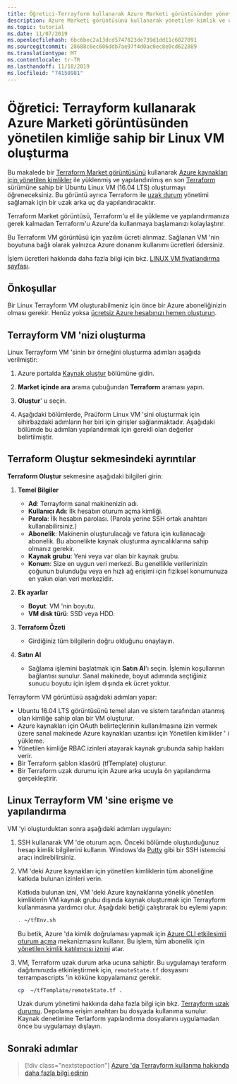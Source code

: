 ```yaml
---
title: Öğretici-Terrayform kullanarak Azure Marketi görüntüsünden yönetilen kimliğe sahip bir Linux VM oluşturma
description: Azure Marketi görüntüsünü kullanarak yönetilen kimlik ve uzak durum yönetimi ile Teraform Linux VM oluşturma
ms.topic: tutorial
ms.date: 11/07/2019
ms.openlocfilehash: 6bc6bec2a13dcd5747823de739d1dd11c6027091
ms.sourcegitcommit: 28688c6ec606ddb7ae97f4d0ac0ec8e0cd622889
ms.translationtype: MT
ms.contentlocale: tr-TR
ms.lasthandoff: 11/18/2019
ms.locfileid: "74158981"
---
```

# <a name="tutorial-create-a-linux-vm-with-a-managed-identity-from-the-azure-marketplace-image-using-terraform"></a>Öğretici: Terrayform kullanarak Azure Marketi görüntüsünden yönetilen kimliğe sahip bir Linux VM oluşturma

Bu makalede bir [Terraform Market görüntüsünü](https://azuremarketplace.microsoft.com/marketplace/apps/azure-oss.terraform?tab=Overview) kullanarak [Azure kaynakları için yönetilen kimlikler](https://www.terraform.io/intro/index.html) ile yüklenmiş ve yapılandırılmış en son [Terraform](/azure/active-directory/managed-service-identity/overview) sürümüne sahip bir Ubuntu Linux VM (16.04 LTS) oluşturmayı öğreneceksiniz. Bu görüntü ayrıca Terraform ile [uzak durum](https://www.terraform.io/docs/state/remote.html) yönetimi sağlamak için bir uzak arka uç da yapılandıracaktır. 

Terraform Market görüntüsü, Terraform'u el ile yükleme ve yapılandırmanıza gerek kalmadan Terraform'u Azure'da kullanmaya başlamanızı kolaylaştırır. 

Bu Terraform VM görüntüsü için yazılım ücreti alınmaz. Sağlanan VM 'nin boyutuna bağlı olarak yalnızca Azure donanım kullanımı ücretleri ödersiniz. 

İşlem ücretleri hakkında daha fazla bilgi için bkz. [LINUX VM fiyatlandırma sayfası](https://azure.microsoft.com/pricing/details/virtual-machines/linux/).

## <a name="prerequisites"></a>Önkoşullar
Bir Linux Terrayform VM oluşturabilmeniz için önce bir Azure aboneliğinizin olması gerekir. Henüz yoksa [ücretsiz Azure hesabınızı hemen oluşturun](https://azure.microsoft.com/free/).  

## <a name="create-your-terraform-vm"></a>Terrayform VM 'nizi oluşturma 

Linux Terrayform VM 'sinin bir örneğini oluşturma adımları aşağıda verilmiştir: 

1. Azure portalda [Kaynak oluştur](https://ms.portal.azure.com/#create/hub) bölümüne gidin.

1. **Market içinde ara** arama çubuğundan **Terraform** araması yapın. 

1. **Oluştur**' u seçin. 

1. Aşağıdaki bölümlerde, Praüform Linux VM 'sini oluşturmak için sihirbazdaki adımların her biri için girişler sağlanmaktadır. Aşağıdaki bölümde bu adımları yapılandırmak için gerekli olan değerler belirtilmiştir.

## <a name="details-on-the-create-terraform-tab"></a>Terraform Oluştur sekmesindeki ayrıntılar

**Terraform Oluştur** sekmesine aşağıdaki bilgileri girin:

1. **Temel Bilgiler**
    
   * **Ad**: Terrayform sanal makinenizin adı.
   * **Kullanıcı Adı**: İlk hesabın oturum açma kimliği.
   * **Parola**: İlk hesabın parolası. (Parola yerine SSH ortak anahtarı kullanabilirsiniz.)
   * **Abonelik**: Makinenin oluşturulacağı ve fatura için kullanacağı abonelik. Bu abonelikte kaynak oluşturma ayrıcalıklarına sahip olmanız gerekir.
   * **Kaynak grubu**: Yeni veya var olan bir kaynak grubu.
   * **Konum**: Size en uygun veri merkezi. Bu genellikle verilerinizin çoğunun bulunduğu veya en hızlı ağ erişimi için fiziksel konumunuza en yakın olan veri merkezidir.

2. **Ek ayarlar**

   * **Boyut**: VM 'nin boyutu. 
   * **VM disk türü**: SSD veya HDD.

3. **Terraform Özeti**

   * Girdiğiniz tüm bilgilerin doğru olduğunu onaylayın. 

4. **Satın Al**

   * Sağlama işlemini başlatmak için **Satın Al**'ı seçin. İşlemin koşullarının bağlantısı sunulur. Sanal makinede, boyut adımında seçtiğiniz sunucu boyutu için işlem dışında ek ücret yoktur.

Terrayform VM görüntüsü aşağıdaki adımları yapar:

* Ubuntu 16.04 LTS görüntüsünü temel alan ve sistem tarafından atanmış olan kimliğe sahip olan bir VM oluşturur.
* Azure kaynakları için OAuth belirteçlerinin kullanılmasına izin vermek üzere sanal makinede Azure kaynakları uzantısı için Yönetilen kimlikler ' i yükleme.
* Yönetilen kimliğe RBAC izinleri atayarak kaynak grubunda sahip hakları verir.
* Bir Terraform şablon klasörü (tfTemplate) oluşturur.
* Bir Terraform uzak durumu için Azure arka ucuyla ön yapılandırma gerçekleştirir.

## <a name="access-and-configure-a-linux-terraform-vm"></a>Linux Terrayform VM 'sine erişme ve yapılandırma

VM 'yi oluşturduktan sonra aşağıdaki adımları uygulayın:

1. SSH kullanarak VM 'de oturum açın. Önceki bölümde oluşturduğunuz hesap kimlik bilgilerini kullanın. Windows'da [Putty](https://www.putty.org/) gibi bir SSH istemcisi aracı indirebilirsiniz.

1. VM 'deki Azure kaynakları için yönetilen kimliklerin tüm aboneliğine katkıda bulunan izinleri verin. 

    Katkıda bulunan izni, VM 'deki Azure kaynaklarına yönelik yönetilen kimliklerin VM kaynak grubu dışında kaynak oluşturmak için Terrayform kullanmasına yardımcı olur. Aşağıdaki betiği çalıştırarak bu eylemi yapın: 
    
    ```bash
    . ~/tfEnv.sh
    ```

    Bu betik, Azure 'da kimlik doğrulaması yapmak için [Azure CLI etkileşimli oturum açma](/cli/azure/authenticate-azure-cli?view=azure-cli-latest#sign-in-interactively) mekanizmasını kullanır. Bu işlem, tüm abonelik için [yönetilen kimlik katılımcısı iznini](/azure/role-based-access-control/built-in-roles#managed-identity-contributor) atar. 

1. VM, Terraform uzak durum arka ucuna sahiptir. Bu uygulamayı teraform dağıtımınızda etkinleştirmek için, `remoteState.tf` dosyasını terrampascripts 'in köküne kopyalamanız gerekir.

    ```bash
    cp  ~/tfTemplate/remoteState.tf .
    ```

    Uzak durum yönetimi hakkında daha fazla bilgi için bkz. [Terrayform uzak durumu](https://www.terraform.io/docs/state/remote.html). Depolama erişim anahtarı bu dosyada kullanıma sunulur. Kaynak denetimine Terlarform yapılandırma dosyalarını uygulamadan önce bu uygulamayı dışlayın.

## <a name="next-steps"></a>Sonraki adımlar

> [!div class="nextstepaction"] 
> [Azure 'da Terrayform kullanma hakkında daha fazla bilgi edinin](/azure/terraform)